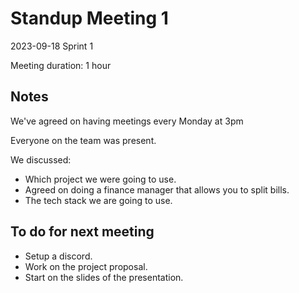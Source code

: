 # Standup Meeting 1

2023-09-18
Sprint 1

Meeting duration: 1 hour

## Notes

We've agreed on having meetings every Monday at 3pm

Everyone on the team was present.

We discussed:

- Which project we were going to use.
- Agreed on doing a finance manager that allows you to split bills.
- The tech stack we are going to use.

## To do for next meeting

- Setup a discord.
- Work on the project proposal.
- Start on the slides of the presentation.
